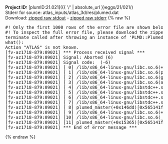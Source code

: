 **Project ID:** [plumID:21.021]({{ '/' | absolute_url }}eggs/21/021/)  
Stderr for source:  atlas_inputs/atlas_3d/res/plumed.dat   
Download: [zipped raw stdout](plumed.dat.plumed_master.stdout.txt.zip) - [zipped raw stderr](plumed.dat.plumed_master.stderr.txt.zip) 
{% raw %}
<pre>
#! Only the first 1000 rows of the error file are shown below
#! To inspect the full error file, please download the zipped raw stderr file above
terminate called after throwing an instance of 'PLMD::Plumed::Exception'
what():
Action "ATLAS" is not known.
[fv-az1718-879:09021] *** Process received signal ***
[fv-az1718-879:09021] Signal: Aborted (6)
[fv-az1718-879:09021] Signal code:  (-6)
[fv-az1718-879:09021] [ 0] /lib/x86_64-linux-gnu/libc.so.6(+0x45330)[0x7f0307845330]
[fv-az1718-879:09021] [ 1] /lib/x86_64-linux-gnu/libc.so.6(pthread_kill+0x11c)[0x7f030789eb2c]
[fv-az1718-879:09021] [ 2] /lib/x86_64-linux-gnu/libc.so.6(gsignal+0x1e)[0x7f030784527e]
[fv-az1718-879:09021] [ 3] /lib/x86_64-linux-gnu/libc.so.6(abort+0xdf)[0x7f03078288ff]
[fv-az1718-879:09021] [ 4] /lib/x86_64-linux-gnu/libstdc++.so.6(+0xa5ff5)[0x7f0307ca5ff5]
[fv-az1718-879:09021] [ 5] /lib/x86_64-linux-gnu/libstdc++.so.6(+0xbb0da)[0x7f0307cbb0da]
[fv-az1718-879:09021] [ 6] /lib/x86_64-linux-gnu/libstdc++.so.6(_ZSt10unexpectedv+0x0)[0x7f0307ca5a55]
[fv-az1718-879:09021] [ 7] /lib/x86_64-linux-gnu/libstdc++.so.6(+0xa5a6f)[0x7f0307ca5a6f]
[fv-az1718-879:09021] [ 8] plumed_master(+0x146dd)[0x565141f8f6dd]
[fv-az1718-879:09021] [ 9] /lib/x86_64-linux-gnu/libc.so.6(+0x2a1ca)[0x7f030782a1ca]
[fv-az1718-879:09021] [10] /lib/x86_64-linux-gnu/libc.so.6(__libc_start_main+0x8b)[0x7f030782a28b]
[fv-az1718-879:09021] [11] plumed_master(+0x15365)[0x565141f90365]
[fv-az1718-879:09021] *** End of error message ***
</pre>
{% endraw %}
